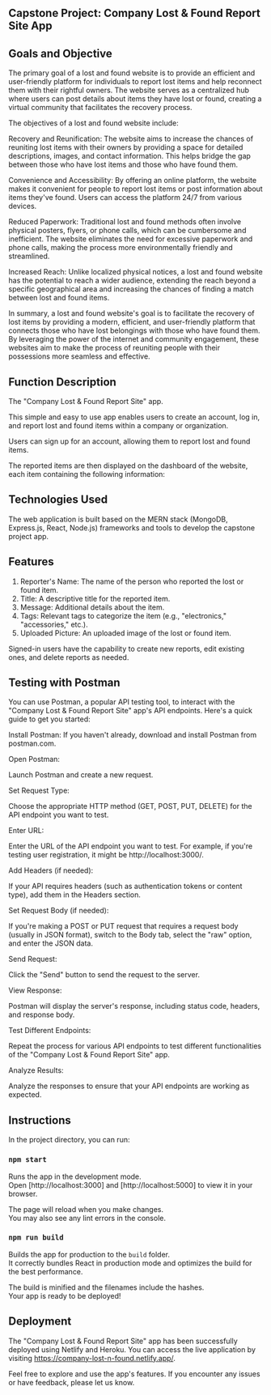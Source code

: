 ## Capstone Project: Company Lost & Found Report Site App

## Goals and Objective
The primary goal of a lost and found website is to provide an efficient and user-friendly platform for individuals to report lost items and help reconnect them with their rightful owners. The website serves as a centralized hub where users can post details about items they have lost or found, creating a virtual community that facilitates the recovery process.

The objectives of a lost and found website include:

Recovery and Reunification: The website aims to increase the chances of reuniting lost items with their owners by providing a space for detailed descriptions, images, and contact information. This helps bridge the gap between those who have lost items and those who have found them.

Convenience and Accessibility: By offering an online platform, the website makes it convenient for people to report lost items or post information about items they've found. Users can access the platform 24/7 from various devices.

Reduced Paperwork: Traditional lost and found methods often involve physical posters, flyers, or phone calls, which can be cumbersome and inefficient. The website eliminates the need for excessive paperwork and phone calls, making the process more environmentally friendly and streamlined.

Increased Reach: Unlike localized physical notices, a lost and found website has the potential to reach a wider audience, extending the reach beyond a specific geographical area and increasing the chances of finding a match between lost and found items.

In summary, a lost and found website's goal is to facilitate the recovery of lost items by providing a modern, efficient, and user-friendly platform that connects those who have lost belongings with those who have found them. By leveraging the power of the internet and community engagement, these websites aim to make the process of reuniting people with their possessions more seamless and effective.

## Function Description
The "Company Lost & Found Report Site" app. 

This simple and easy to use app enables users to create an account, log in, and report lost and found items within a company or organization.

Users can sign up for an account, allowing them to report lost and found items. 

The reported items are then displayed on the dashboard of the website, each item containing the following information:

## Technologies Used

The web application is built based on the MERN stack (MongoDB, Express.js, React, Node.js) frameworks and tools to develop the capstone project app.

## Features

1. Reporter's Name: The name of the person who reported the lost or found item.
2. Title: A descriptive title for the reported item.
3. Message: Additional details about the item.
4. Tags: Relevant tags to categorize the item (e.g., "electronics," "accessories," etc.).
5. Uploaded Picture: An uploaded image of the lost or found item.

Signed-in users have the capability to create new reports, edit existing ones, and delete reports as needed.

## Testing with Postman
You can use Postman, a popular API testing tool, to interact with the "Company Lost & Found Report Site" app's API endpoints. Here's a quick guide to get you started:

Install Postman: If you haven't already, download and install Postman from postman.com.

Open Postman:

Launch Postman and create a new request.

Set Request Type:

Choose the appropriate HTTP method (GET, POST, PUT, DELETE) for the API endpoint you want to test.

Enter URL:

Enter the URL of the API endpoint you want to test. For example, if you're testing user registration, it might be http://localhost:3000/.

Add Headers (if needed):

If your API requires headers (such as authentication tokens or content type), add them in the Headers section.

Set Request Body (if needed):

If you're making a POST or PUT request that requires a request body (usually in JSON format), switch to the Body tab, select the "raw" option, and enter the JSON data.

Send Request:

Click the "Send" button to send the request to the server.

View Response:

Postman will display the server's response, including status code, headers, and response body.

Test Different Endpoints:

Repeat the process for various API endpoints to test different functionalities of the "Company Lost & Found Report Site" app.

Analyze Results:

Analyze the responses to ensure that your API endpoints are working as expected.

## Instructions

In the project directory, you can run:

### `npm start`

Runs the app in the development mode.\
Open [http://localhost:3000] and [http://localhost:5000] to view it in your browser.

The page will reload when you make changes.\
You may also see any lint errors in the console.

### `npm run build`

Builds the app for production to the `build` folder.\
It correctly bundles React in production mode and optimizes the build for the best performance.

The build is minified and the filenames include the hashes.\
Your app is ready to be deployed!

## Deployment
The "Company Lost & Found Report Site" app has been successfully deployed using Netlify and Heroku. You can access the live application by visiting https://company-lost-n-found.netlify.app/.

Feel free to explore and use the app's features. If you encounter any issues or have feedback, please let us know.
